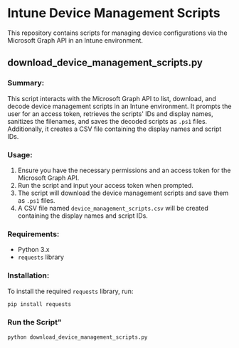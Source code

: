# Intune Device Management Scripts

This repository contains scripts for managing device configurations via the Microsoft Graph API in an Intune environment.

## download_device_management_scripts.py

### Summary:
This script interacts with the Microsoft Graph API to list, download, and decode device management scripts in an Intune environment. It prompts the user for an access token, retrieves the scripts' IDs and display names, sanitizes the filenames, and saves the decoded scripts as `.ps1` files. Additionally, it creates a CSV file containing the display names and script IDs.

### Usage:
1. Ensure you have the necessary permissions and an access token for the Microsoft Graph API.
2. Run the script and input your access token when prompted.
3. The script will download the device management scripts and save them as `.ps1` files.
4. A CSV file named `device_management_scripts.csv` will be created containing the display names and script IDs.

### Requirements:
- Python 3.x
- `requests` library

### Installation:
To install the required `requests` library, run:
```sh
pip install requests
```

### Run the Script"
```sh
python download_device_management_scripts.py
```
